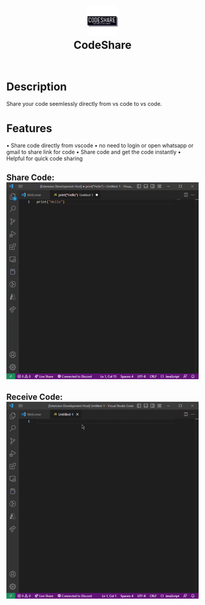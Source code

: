 <div align="center">
      <h1> <img src="https://raw.githubusercontent.com/lsgdefault/CodeShare/main/img/logo.jpeg" width="80px"><br/>CodeShare</h1>
     </div>
<p align="center"> <a href="https://github.com/lsgdefault" target="_blank"><img alt="" src="https://img.shields.io/badge/Website-EA4C89?style=normal&logo=dribbble&logoColor=white" style="vertical-align:center" /></a> <a href="https://twitter.com/default_yt_" target="_blank"><img alt="" src="https://img.shields.io/badge/Twitter-1DA1F2?style=normal&logo=twitter&logoColor=white" style="vertical-align:center" /></a> <a href="https://www.instagram.com/kaivalya_ahir" target="_blank"><img alt="" src="https://img.shields.io/badge/Instagram-E4405F?style=normal&logo=instagram&logoColor=white" style="vertical-align:center" /></a> <a href="https://www.linkedin.com/in/kaivalya-ahir/" target="_blank"><img alt="" src="https://img.shields.io/badge/LinkedIn-0077B5?style=normal&logo=linkedin&logoColor=white" style="vertical-align:center" /></a> </p>

# Description
Share your code seemlessly directly from vs code to vs code.

# Features

  • Share code directly from vscode
  • no need to login or open whatsapp or gmail to share link for code
  • Share code and get the code instantly
  • Helpful for quick code sharing



<h2>Share Code: <img src="https://raw.githubusercontent.com/lsgdefault/CodeShare/main/img/sharecode.gif"><br/></h2>
<h2>Receive Code: <img src="https://raw.githubusercontent.com/lsgdefault/CodeShare/main/img/receivecode.gif"><br/></h2>

